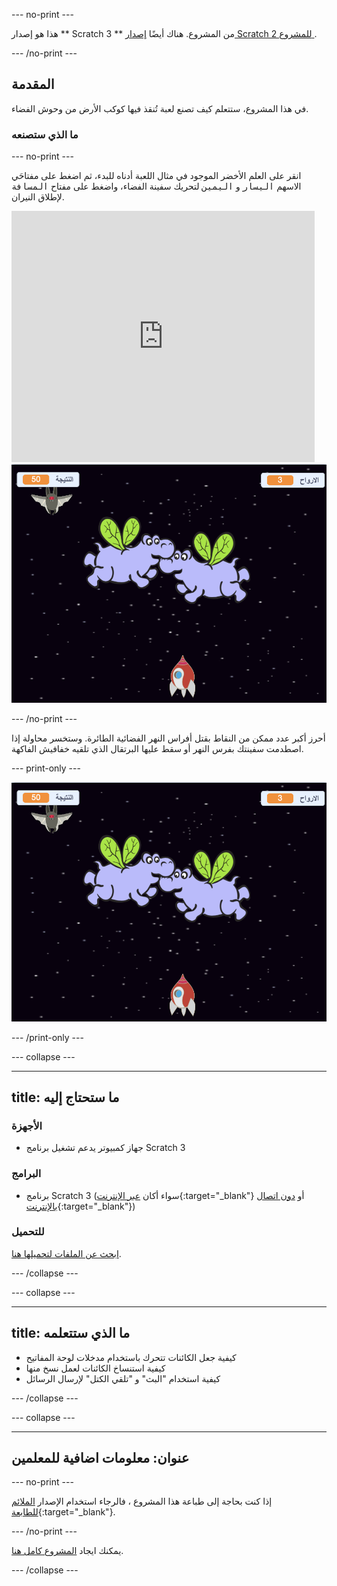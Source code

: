 \--- no-print \---

هذا هو إصدار ** Scratch 3 ** من المشروع. هناك أيضًا [ إصدار Scratch 2 للمشروع ](https://projects.raspberrypi.org/en/projects/clone-wars-scratch2).

\--- /no-print \---

## المقدمة

في هذا المشروع، ستتعلم كيف تصنع لعبة تُنقذ فيها كوكب الأرض من وحوش الفضاء.

### ما الذي ستصنعه

\--- no-print \---

انقر على العلم الأخضر الموجود في مثال اللعبة أدناه للبدء، ثم اضغط على مفتاحَي الاسهم <kbd>اليسار</kbd> و <kbd>اليمين</kbd> لتحريك سفينة الفضاء، واضغط على مفتاح <kbd>المسافة</kbd> لإطلاق النيران.

<div class="scratch-preview">
  <iframe allowtransparency="true" width="485" height="402" src="https://scratch.mit.edu/projects/embed/276887163/?autostart=false" frameborder="0" scrolling="no"></iframe>
  <img src="images/showcase.png">
</div>

\--- /no-print \---

أحرز أكبر عدد ممكن من النقاط بقتل أفراس النهر الفضائية الطائرة. وستخسر محاولة إذا اصطدمت سفينتك بفرس النهر أو سقط عليها البرتقال الذي تلقيه خفافيش الفاكهة.

\--- print-only \---

![تنازلي](images/showcase.png)

\--- /print-only \---

\--- collapse \---

* * *

## title: ما ستحتاج إليه

### الأجهزة

+ جهاز كمبيوتر يدعم تشغيل برنامج Scratch 3

### البرامج

+ برنامج Scratch 3 (سواء أكان [عبر الإنترنت](https://rpf.io/scratchon){:target="_blank"} أو [دون اتصال بالإنترنت](https://rpf.io/scratchoff){:target="_blank"})

### للتحميل

[ابحث عن الملفات لتحميلها هنا](http://rpf.io/p/en/clone-wars-go).

\--- /collapse \---

\--- collapse \---

* * *

## title: ما الذي ستتعلمه

+ كيفية جعل الكائنات تتحرك باستخدام مدخلات لوحة المفاتيح
+ كيفية استنساخ الكائنات لعمل نسخ منها
+ كيفية استخدام "البث" و "تلقي الكتل" لإرسال الرسائل

\--- /collapse \---

\--- collapse \---

* * *

## عنوان: معلومات اضافية للمعلمين

\--- no-print \---

إذا كنت بحاجة إلى طباعة هذا المشروع ، فالرجاء استخدام الإصدار [الملائم للطابعة](https://projects.raspberrypi.org/en/projects/clone-wars/print){:target="_blank"}.

\--- /no-print \---

يمكنك ايجاد [المشروع كامل هنا](http://rpf.io/p/en/clone-wars-get).

\--- /collapse \---